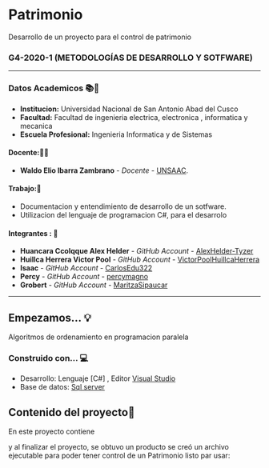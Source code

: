 # Patrimonio
Desarrollo de un proyecto para el control de patrimonio
### G4-2020-1 (METODOLOGÍAS DE DESARROLLO Y SOTFWARE)
---

### Datos Academicos 📚📓

- **Institucion:** Universidad Nacional de San Antonio Abad del Cusco
- **Facultad:** Facultad de ingenieria electrica, electronica , informatica y mecanica
- **Escuela Profesional:** Ingenieria Informatica y de Sistemas

#### Docente:👩‍🏫
- **Waldo Elio Ibarra Zambrano** - _Docente_ - [UNSAAC](https://drive.google.com/file/d/1VR8JxXKwy0-WJTPu9WGeE0M0qoxSiwNl/view).

#### Trabajo:📂

- Documentacion y entendimiento de desarrollo de un sotfware.
- Utilizacion del lenguaje de programacion C#, para el desarrolo

#### Integrantes : 📌

- **Huancara Ccolqque Alex Helder** - _GitHub Account_ - [AlexHelder-Tyzer](https://github.com/AlexHelder-Tyzer)
- **Huillca Herrera Victor Pool** - _GitHub Account_ - [VictorPoolHuillcaHerrera](https://github.com/VictorPoolHuillcaHerrera)
- **Isaac** - _GitHub Account_ - [CarlosEdu322](https://github.com/CarlosEdu322)
- **Percy** - _GitHub Account_ - [percymagno](https://github.com/percymagno)
- **Grobert** - _GitHub Account_ - [MaritzaSipaucar](https://github.com/MaritzaSipaucar)

---
## Empezamos... 💡

Algoritmos de ordenamiento en programacion paralela 

### Construido con... 💻

- Desarrollo: Lenguaje [C#] , Editor [Visual Studio](https://visualstudio.microsoft.com/es/vs/)
- Base de datos: [Sql server](https://www.microsoft.com/es-es/sql-server/sql-server-downloads)

## Contenido del proyecto📃

En este proyecto contiene 


y al finalizar el proyecto, se obtuvo un producto se creó un archivo ejecutable para poder tener control de un Patrimonio listo par usar:

